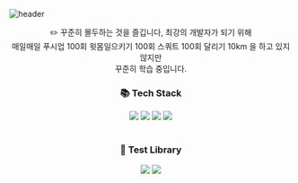 ![header](https://capsule-render.vercel.app/api?type=waving&color=auto&height=220&section=header&text=Developer%20KIM%20SUKTAE&fontSize=40&animation=fadeIn&fontAlignY=38&descAlignY=51&descAlign=62)

<div align="center">
✏️ 꾸준히 몰두하는 것을 즐깁니다, 최강의 개발자가 되기 위해 </br>
매일매일 푸시업 100회 윗몸일으키기 100회 스쿼트 100회 달리기 10km 을 하고 있지 않지만 </br>꾸준히 학습 중입니다.
</br>
</div>
<div align=center>
	<h3>📚 Tech Stack</h3>
</div>
<div align="center">
	<img src="https://img.shields.io/badge/Java-FF9E0F?style=flat&logo=Conda-Forge&logoColor=white" />
	<img src="https://img.shields.io/badge/Spring-6DB33F?style=flat&logo=Spring&logoColor=white" />
	<img src="https://img.shields.io/badge/JavaScript-F7DF1E?style=flat&logo=JavaScript&logoColor=white" />
	<img src="https://img.shields.io/badge/React-61DAFB?style=flat&logo=React&logoColor=white" />
  <br>
	<br>
  	<h3>📝 Test Library</h3>
  	<img src="https://img.shields.io/badge/JUnit5-25A162?style=flat&logo=Junit5&logoColor=white" />
    <img src="https://img.shields.io/badge/Jest-C21325?style=flat&logo=Jest&logoColor=white" />
</div>
